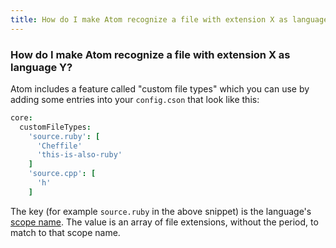 ```yaml
---
title: How do I make Atom recognize a file with extension X as language Y?
---
```


### How do I make Atom recognize a file with extension X as language Y?

Atom includes a feature called "custom file types" which you can use by adding some entries into your `config.cson` that look like this:

```coffee
core:
  customFileTypes:
    'source.ruby': [
      'Cheffile'
      'this-is-also-ruby'
    ]
    'source.cpp': [
      'h'
    ]
```

The key (for example `source.ruby` in the above snippet) is the language's [scope name](http://flight-manual.atom.io/using-atom/sections/basic-customization/#finding-a-languages-scope-name). The value is an array of file extensions, without the period, to match to that scope name.
